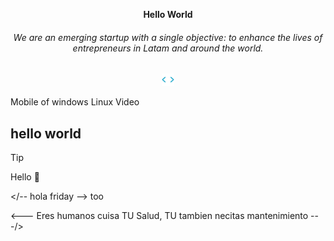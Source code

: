 <p align="center">
  <strong>Hello World</strong><br>
</p>
<div align="center"> <h6> We are an emerging startup with a single objective: to enhance the lives of entrepreneurs in Latam and around the world.</h6> <img   width="20px" src="https://raw.githubusercontent.com/bastndev/bastndev/main/%40bastndev/IMG/Gif/code.gif" alt="code"> </div>



Mobile of windows Linux Video
## hello world 

>[!Tip]
>Hello 👋


</-- hola friday -->
too
 
<--- Eres humanos cuisa TU Salud, TU tambien necitas mantenimiento ---/>